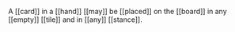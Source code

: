 A [[card]] in a [[hand]] [[may]] be [[placed]] on the [[board]] in any [[empty]] [[tile]] and in [[any]] [[stance]]. 
